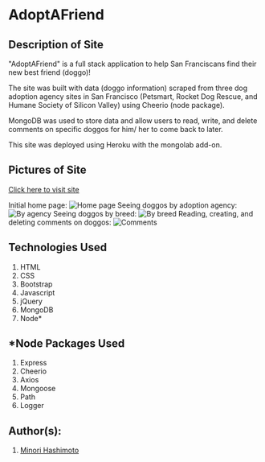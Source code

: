 # AdoptAFriend

## Description of Site
"AdoptAFriend" is a full stack application to help San Franciscans find their new best friend (doggo)! 

The site was built with data (doggo information) scraped from three dog adoption agency sites in San Francisco (Petsmart, Rocket Dog Rescue, and Humane Society of Silicon Valley) using Cheerio (node package). 

MongoDB was used to store data and allow users to read, write, and delete comments on specific doggos for him/ her to come back to later. 

This site was deployed using Heroku with the mongolab add-on. 

## Pictures of Site
[Click here to visit site](https://adopt-a-friend.herokuapp.com/)

Initial home page: 
![Home page](public/style/images/site-images/site1.gif)
Seeing doggos by adoption agency: 
![By agency](public/style/images/site-images/site2.gif)
Seeing doggos by breed: 
![By breed](public/style/images/site-images/site3.gif)
Reading, creating, and deleting comments on doggos: 
![Comments](public/style/images/site-images/site4.gif)


## Technologies Used
1. HTML 
2. CSS
3. Bootstrap
4. Javascript
5. jQuery
6. MongoDB
8. Node*

## *Node Packages Used
1. Express
2. Cheerio
3. Axios
4. Mongoose
5. Path
6. Logger

## Author(s): 
1. [Minori Hashimoto](https://github.com/minori-fh)

